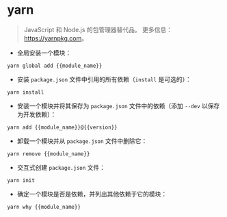 # yarn

> JavaScript 和 Node.js 的包管理器替代品。
> 更多信息：<https://yarnpkg.com>。

- 全局安装一个模块：

`yarn global add {{module_name}}`

- 安装 `package.json` 文件中引用的所有依赖（`install` 是可选的）：

`yarn install`

- 安装一个模块并将其保存为 `package.json` 文件中的依赖（添加 `--dev` 以保存为开发依赖）：

`yarn add {{module_name}}@{{version}}`

- 卸载一个模块并从 `package.json` 文件中删除它：

`yarn remove {{module_name}}`

- 交互式创建 `package.json` 文件：

`yarn init`

- 确定一个模块是否是依赖，并列出其他依赖于它的模块：

`yarn why {{module_name}}`